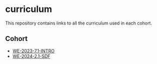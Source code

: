 # curriculum
This repository contains links to all the curriculum used in each cohort.

## Cohort
- [WE-2023-7.1-INTRO](./cohorts/we-2023-7-1-intro/index.md)
- [WE-2024-2.1-SDF](./cohorts/we-2024-2-1-sdf/index.md)
